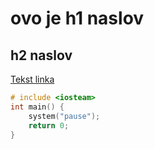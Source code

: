 # ovo je h1 naslov
## h2 naslov
[Tekst linka](https://fipu.unipu.hr)

```cpp
# include <iosteam>
int main() {
    system("pause");
    return 0;
}
```
